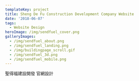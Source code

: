 ```yaml
---
templateKey: project
title: Sheng De Fu Construction Development Company Website
date: '2018-06-07'
tags:
  - Website Design
heroImage: /img/sendfuel_cover.png
galleryImages:
  - /img/sendfuel_about.png
  - /img/sendfuel_landing.png
  - /img/buildingpage_scroll.gif
  - /img/sendfuel_3d.png
  - /img/sendfuel_mobile.png
---
```

聖得福建設開發 官網設計
